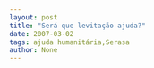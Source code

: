 ```yaml
---
layout: post
title: "Será que levitação ajuda?"
date: 2007-03-02
tags: ajuda humanitária,Serasa
author: None
---
```

 